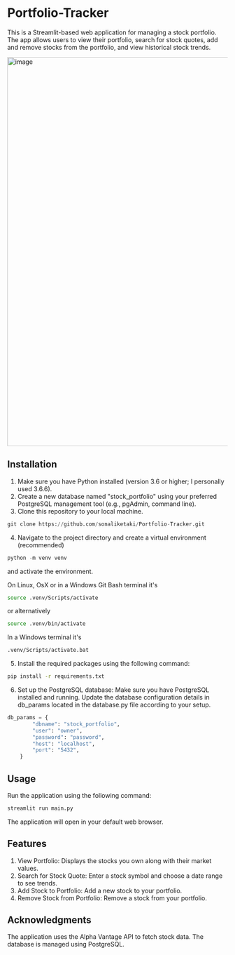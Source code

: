 # Portfolio-Tracker
This is a Streamlit-based web application for managing a stock portfolio. The app allows users to view their portfolio, search for stock quotes, add and remove stocks from the portfolio, and view historical stock trends.


<img width="887" alt="image" src="https://github.com/sonaliketaki/Portfolio-Tracker/assets/83692145/074586b0-9844-4a24-a5bd-ac3553ca2305">


## Installation

1. Make sure you have Python installed (version 3.6 or higher; I personally used 3.6.6).
2. Create a new database named "stock_portfolio" using your preferred PostgreSQL management tool (e.g., pgAdmin, command line).
3. Clone this repository to your local machine.
```python
git clone https://github.com/sonaliketaki/Portfolio-Tracker.git
```
4. Navigate to the project directory and create a virtual environment (recommended)
  ```python
  python -m venv venv
  ```
  and activate the environment.
  
  On Linux, OsX or in a Windows Git Bash terminal it's
  
  ```bash
  source .venv/Scripts/activate
  ```
  
  or alternatively
  
  ```bash
  source .venv/bin/activate
  ```
  
  In a Windows terminal it's
  
  ```bash
  .venv/Scripts/activate.bat
  ```
5. Install the required packages using the following command:

  ```bash
  pip install -r requirements.txt
  ```

6. Set up the PostgreSQL database:
  Make sure you have PostgreSQL installed and running.
  Update the database configuration details in db_params located in the database.py file according to your setup.

  ```python
  db_params = {
          "dbname": "stock_portfolio",
          "user": "owner",
          "password": "password",
          "host": "localhost",
          "port": "5432", 
      }
  ```

## Usage
Run the application using the following command:
```bash
streamlit run main.py
```
The application will open in your default web browser.

## Features
1. View Portfolio: Displays the stocks you own along with their market values.
2. Search for Stock Quote: Enter a stock symbol and choose a date range to see trends.
3. Add Stock to Portfolio: Add a new stock to your portfolio.
4. Remove Stock from Portfolio: Remove a stock from your portfolio.

## Acknowledgments
The application uses the Alpha Vantage API to fetch stock data.
The database is managed using PostgreSQL.
